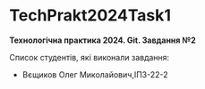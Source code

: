 # TechPrakt2024Task1
**Технологічна практика 2024. Git. Завдання №2**

Список студентів, які виконали завдання:
* Вєщиков Олег Миколайович,ІПЗ-22-2
